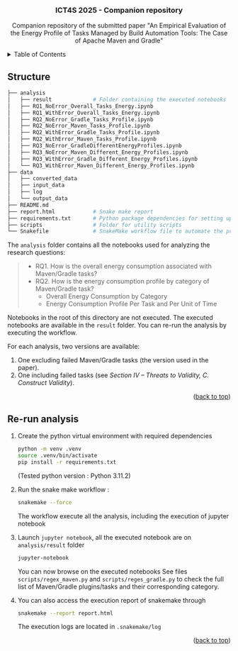 <a id="readme-top"></a>
<br />


<h3 align="center">ICT4S 2025 - Companion repository </h3>

  <p align="center">
    Companion repository of the submitted paper "An Empirical Evaluation of the Energy Profile of
Tasks Managed by Build Automation Tools: The Case of Apache Maven and Gradle"
  </p>
</div>

<!-- TABLE OF CONTENTS -->
<details>
  <summary>Table of Contents</summary>
  <ol>
    <li>
      <a href="#structure">Structure</a>
    </li>
    <li><a href="#Re-run-analysis">Re-run analysis</a></li>
  </ol>
</details>

## Structure

```python
├── analysis               
│   ├── result             # Folder containing the executed notebooks
│   ├── RQ1_NoError_Overall_Tasks_Energy.ipynb
│   ├── RQ1_WithError_Overall_Tasks_Energy.ipynb
│   ├── RQ2_NoError_Gradle_Tasks_Profile.ipynb
│   ├── RQ2_NoError_Maven_Tasks_Profile.ipynb
│   ├── RQ2_WithError_Gradle_Tasks_Profile.ipynb
│   ├── RQ2_WithError_Maven_Tasks_Profile.ipynb
│   ├── RQ3_NoError_GradleDifferentEnergyProfiles.ipynb
│   ├── RQ3_NoError_Maven_Different_Energy_Profiles.ipynb
│   ├── RQ3_WithError_Gradle_Different_Energy_Profiles.ipynb
│   └── RQ3_WithError_Maven_Different_Energy_Profiles.ipynb
├── data                   
│   ├── converted_data     
│   ├── input_data         
│   ├── log                
│   └── output_data        
├── README.md             
├── report.html            # Snake make report
├── requirements.txt       # Python package dependencies for setting up the project environment
├── scripts                # Folder for utility scripts 
└── Snakefile              # SnakeMake workflow file to automate the project's tasks
```

The `analysis` folder contains all the notebooks used for analyzing the research questions:  
>* RQ1. How is the overall energy consumption associated with Maven/Gradle tasks?  
>* RQ2. How is the energy consumption profile by category of Maven/Gradle task?
>   * Overall Energy Consumption by Category
>   * Energy Consumption Profile Per Task and Per Unit of Time

Notebooks in the root of this directory are not executed. The executed notebooks are available in the `result` folder. You can re-run the analysis by executing the workflow.  

For each analysis, two versions are available:  
1. One excluding failed Maven/Gradle tasks (the version used in the paper).  
2. One including failed tasks (see *Section IV – Threats to Validity, C. Construct Validity*).




<p align="right">(<a href="#readme-top">back to top</a>)</p>

## Re-run analysis

1. Create the python virtual environment with required dependencies
   
   ```bash
   python -m venv .venv
   source .venv/bin/activate
   pip install -r requirements.txt
   ``` 
   (Tested python version : Python 3.11.2)

2. Run the snake make workflow :  

   ```bash
   snakemake --force
   ```
   The workflow execute all the analysis, including the execution of jupyter notebook
       
3. Launch `jupyter notebook`, all the executed notebook are on `analysis/result` folder
  
    ```bash
    jupyter-notebook
    ```
    You can now browse on the executed notebooks
    See files `scripts/regex_maven.py` and `scripts/reges_gradle.py` to
    check the full list of Maven/Gradle plugins/tasks and their corresponding
    category.


4. You can also access the execution report of snakemake through
   ```bash
   snakemake --report report.html
   ```
   The execution logs are located in `.snakemake/log`


<p align="right">(<a href="#readme-top">back to top</a>)</p>


